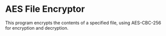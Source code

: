 # AES File Encryptor

This program encrypts the contents of a specified file, using AES-CBC-256 for encryption and decryption.
